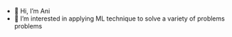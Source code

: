 - 👋 Hi, I’m Ani
- 👀 I’m interested in applying ML technique to solve a variety of problems problems

<!---
ani8alepur/ani8alepur is a ✨ special ✨ repository because its `README.md` (this file) appears on your GitHub profile.
You can click the Preview link to take a look at your changes.
--->
